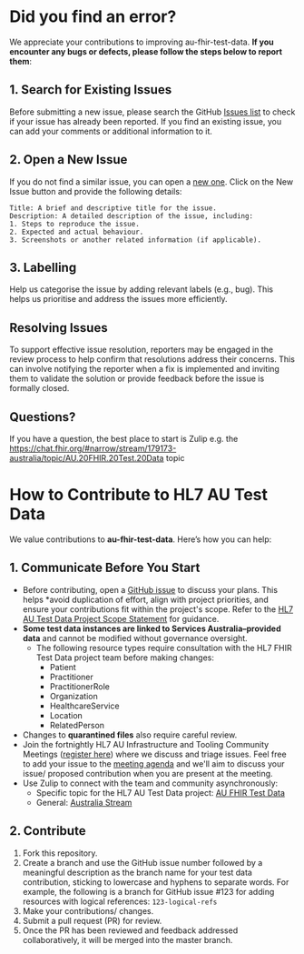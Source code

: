 # Did you find an error?
We appreciate your contributions to improving au-fhir-test-data. **If you encounter any bugs or defects, please follow the steps below to report them**:

## 1. Search for Existing Issues
Before submitting a new issue, please search the GitHub [Issues list](https://github.com/hl7au/au-fhir-test-data/issues) to check if your issue has already been reported. If you find an existing issue, you can add your comments or additional information to it.

## 2. Open a New Issue
If you do not find a similar issue, you can open a [new one](https://github.com/hl7au/au-fhir-test-data/issues). Click on the New Issue button and provide the following details:

```
Title: A brief and descriptive title for the issue.
Description: A detailed description of the issue, including:
1. Steps to reproduce the issue.
2. Expected and actual behaviour.
3. Screenshots or another related information (if applicable).
```

## 3. Labelling
Help us categorise the issue by adding relevant labels (e.g., bug). This helps us prioritise and address the issues more efficiently.

## Resolving Issues
To support effective issue resolution, reporters may be engaged in the review process to help confirm that resolutions address their concerns. This can involve notifying the reporter when a fix is implemented and inviting them to validate the solution or provide feedback before the issue is formally closed.

## Questions?
If you have a question, the best place to start is Zulip e.g. the https://chat.fhir.org/#narrow/stream/179173-australia/topic/AU.20FHIR.20Test.20Data topic

# How to Contribute to HL7 AU Test Data
We value contributions to **au-fhir-test-data**. Here’s how you can help:

## 1. Communicate Before You Start
- Before contributing, open a [GitHub issue](https://github.com/hl7au/au-fhir-test-data/issues) to discuss your plans. This helps *avoid duplication of effort, align with project priorities, and ensure your contributions fit within the project's scope. Refer to the [HL7 AU Test Data Project Scope Statement](https://confluence.hl7.org/display/HA/HL7+Australia+Project+Registry?preview=/184927329/248874957/Test%20Data%20Project%201.2.pdf) for guidance.  
- **Some test data instances are linked to Services Australia–provided data** and cannot be modified without governance oversight.  
  - The following resource types require consultation with the HL7 FHIR Test Data project team before making changes:  
    - Patient 
    - Practitioner
    - PractitionerRole 
    - Organization 
    - HealthcareService 
    - Location
    - RelatedPerson
- Changes to **quarantined files** also require careful review.  
- Join the fortnightly HL7 AU Infrastructure and Tooling Community Meetings ([register here](https://confluence.hl7.org/display/HAFWG/Infrastructure+and+Tooling+Contact+List)) where we discuss and triage issues. Feel free to add your issue to the [meeting agenda](https://confluence.hl7.org/pages/viewpage.action?pageId=265492851#CommunityMeetingAgendaandMinutes-MeetingDetails) and we'll aim to discuss your issue/ proposed contribution when you are present at the meeting.
- Use Zulip to connect with the team and community asynchronously: 
  - Specific topic for the HL7 AU Test Data project: [AU FHIR Test Data](https://chat.fhir.org/#narrow/stream/179173-australia/topic/AU.20FHIR.20Test.20Data)
  - General: [Australia Stream](https://chat.fhir.org/#narrow/stream/179173-australia)

## 2. Contribute
1. Fork this repository.
2. Create a branch and use the GitHub issue number followed by a meaningful description as the branch name for your test data contribution, sticking to lowercase and hyphens to separate words. For example, the following is a branch for GitHub issue #123 for adding resources with logical references: `123-logical-refs`
3. Make your contributions/ changes.
4. Submit a pull request (PR) for review.
5.  Once the PR has been reviewed and feedback addressed collaboratively, it will be merged into the master branch.

